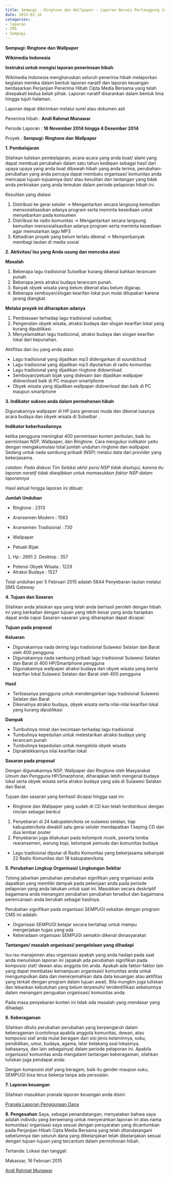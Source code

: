 ```yaml
---
title: Sempugi - Ringtone dan Wallpaper - Laporan Narasi Pertanggung Jawaban Hibah Termin II
date: 2015-02-16
categories:
- laporan
- CMS
- Sempugi
---
```


**Sempugi: Ringtone dan Wallpaper**

**Wikimedia Indonesia**

**Instruksi untuk mengisi laporan penerimaan hibah**

  Wikimedia Indonesia mengharuskan seluruh penerima hibah melaporkan kegiatan mereka dalam bentuk laporan naratif dan laporan keuangan berdasarkan Perjanjian Penerima Hibah Cipta Media Bersama yang telah disepakati kedua belah pihak. Laporan naratif disarankan dalam bentuk lima hingga tujuh halaman.

  Laporan dapat dikirimkan melalui surel atau dokumen asli

Penerima hibah	:	**Andi Rahmat Munawar**

Periode Laporan	:	**16 November 2014 hingga 4 Desember 2014**

Proyek	        :	**Sempugi: Ringtone dan Wallpaper** 

**1. Pembelajaran**

Silahkan tuliskan pembelajaran, acara-acara yang anda buat/ alami yang dapat membuat perubahan dalam satu tahun kedepan sebagai hasil dari upaya upaya yang anda buat dibawah hibah yang anda terima, perubahan-perubahan yang anda percaya dapat membatu organisasi/ komunitas anda mencapai tujuan-tujuannya dan/ atau kesulitan dan tantangan yang tidak anda perkirakan yang anda temukan dalam periode pelaporan hibah ini.

Kesulitan yang diatasi
1. Distribusi ke gerai seluler → Mengantarkan secara langsung kemudian mensosialisasikan adanya program serta meminta kesediaan untuk menyebarkan pada konsumen
2. Distribusi ke radio komunitas → Mengantarkan secara langsung kemudian mensosialisasikan adanya program serta meminta kesediaan agar memutarkan lagu MP3
3. Kehadiran proyek yang belum terlalu dikenal → Memperbanyak membagi tautan di media sosial

**2. Aktivitas/ Isu yang Anda usung dan mencoba atasi**

 **Masalah**

 1. Beberapa lagu tradisional Sulselbar kurang dikenal bahkan terancam punah.
 2. Beberapa jenis atraksi budaya terancam punah.
 3. Banyak obyek wisata yang belum dikenal atau belum digarap.
 4. Beberapa semboyan/slogan kearifan lokal pun mulai dilupakan karena jarang diangkat.

**Melalui proyek ini diharapkan adanya**
 
 1. Pembiasaan terhadap lagu tradisional sulselbar,
 2. Pengenalan obyek wisata, atraksi budaya dan slogan kearifan lokal yang kurang dipublikasi.
 3. Menyelamatkan lagu tradisional, atraksi budaya dan slogan kearifan lokal dari kepunahan.

Aktifitas dan isu yang anda atasi:

* Lagu tradisional yang dijadikan mp3 didengarkan di soundcloud
* Lagu tradisional yang dijadikan mp3 diputarkan di radio komunitas
* Lagu tradisional yang dijadikan ringtone didownload
* Semboyan/petuah bijak yang didesain dan dijadikan wallpaper didownload baik di PC maupun smartphone
* Obyek wisata yang dijadikan wallpaper didownload dan baik di PC maupun smartphone

**3. Indikator sukses anda dalam permohonan hibah**

Digunakannya wallpaper di HP para generasi muda dan dikenal luasnya acara budaya dan obyek wisata di Sulselbar .

**Indikator keberhasilannya** 

ketika pengguna meningkat 400 permintaan konten perbulan, baik itu permintaan NSP, Wallpaper, dan Ringtone. Cara mengukur indikator yaitu dengan mengakumulasi total jumlah unduhan ringtone dan wallpaper. Sedang untuk nada sambung pribadi (NSP) melalui data dari provider yang bekerjasama.

*catatan: Pada diskusi Tim Seleksi akhir porsi NSP tidak disetujui, karena itu laporan naratif tidak diwajibkan untuk memasukkan faktor NSP dalam laporannya*

Hasil aktual hingga laporan ini dibuat:

**Jumlah Unduhan**

* Ringtone : 2313
 * Aransemen Modern : 1583
 * Aransemen Tradisional : 730

* Wallpaper
 * Petuah Bijak
  1. Hp : 2661
  2 .Desktop : 357
 * Potensi Obyek Wisata : 1229
 * Atraksi Budaya : 1527
 
Total unduhan per 5 Februari 2015 adalah 5844 Penyebaran tautan melalui SMS Gateway

**4. Tujuan dan Sasaran**

Silahkan anda jelaskan apa yang telah anda berhasil peroleh dengan hibah ini yang berkaitan dengan tujuan yang lebih besar yang anda harapkan dapat anda capai Sasaran-sasaran yang diharapkan dapat dicapai:

**Tujuan pada proposal**

**Keluaran**

* Digunakannya nada dering lagu tradisional Sulawesi Selatan dan Barat oleh 400 pengguna
* Digunakannya nada sambung pribadi lagu tradisional Sulawesi Selatan dan Barat di 400 HP/Smartphone pengguna
* Digunakannya wallpaper atraksi budaya dan obyek wisata yang berisi kearifan lokal Sulawesi Selatan dan Barat oleh 400 pengguna

**Hasil**

* Terbiasanya pengguna untuk mendengarkan lagu tradisional Sulawesi Selatan dan Barat
* Dikenalnya atraksi budaya, obyek wisata serta nilai-nilai kearifan lokal yang kurang dipublikasi

**Dampak**

* Tumbuhnya minat dan kecintaan terhadap lagu tradisional
* Tumbuhnya kepedulian untuk melestarikan atraksi budaya yang terancam punah
* Tumbuhnya kepedulian untuk mengelola obyek wisata
* Dipraktekkannya nilai kearifan lokal

**Sasaran pada proposal**

Dengan digunakannya NSP, Wallpaper dan Ringtone oleh Masyarakat Umum dan Pengguna HP/Smarphone, diharapkan lebih mengenal budaya lokal serta obyek wisata serta atraksi budaya yang ada di Sulawesi Selatan dan Barat.

Tujuan dan sasaran yang berhasil dicapai hingga saat ini:

* Ringtone dan Wallpaper yang sudah di CD kan telah terdistribusi dengan rincian sebagai berikut
 1. Penyebaran di 24 kabupaten/kota se sulawesi selatan, tiap kabupaten/kota diwakili satu gerai seluler mendapatkan 1 keping CD dan dua lembar poster
 2. Penyebaran juga dilakukan pada kelompok musik, peserta lomba rearansemen, warung kopi, kelompok pemuda dan komunitas budaya

* Lagu tradisional diputar di Radio Komunitas yang bekerjasama sebanyak 22 Radio Komunitas dari 18 kabupaten/kota.

**5. Perubahan Lingkup Organisasi/ Lingkungan Sekitar**

Tolong jabarkan perubahan perubahan signifikan yang organisasi anda dapatkan yang memiliki dampak pada pekerjaan anda pada periode pelaporan yang anda lakukan untuk saat ini. Masukkan secara deskriptif bagaimana anda menangani perubahan perubahan tersebut dan bagaimana perencanaan anda berubah sebagai hasilnya.

Perubahan signifikan pada organisasi SEMPUGI sekaitan dengan program CMS ini adalah:
* Organisasi SEMPUGI belajar secara bertahap untuk mampu mengerjakan tugas yang ada
* Keberadaan organisasi SEMPUGI semakin dikenal dimasyarakat

**Tantangan/ masalah organisasi/ pengelolaan yang dihadapi**

Isu-isu manajemen atau organisasi apakah yang anda hadapi pada saat anda menuliskan laporan ini (apakah ada perubahan signifikan pada komposisi staf/ dewan atau anggota tim anda. Apakah ada faktor-faktor lain yang dapat membatasi kemampuan organisasi/ komunitas anda untuk mengumpulkan data dan menerjemahkan data data keuangan atau aktifitas yang terkait dengan program dalam tujuan awal). Bila mungkin juga tuliskan dan tekankan kebutuhan yang belum terpenuhi/ teridentifikasi sebelumnya dalam menangani penguatan organisasi/ komunitas anda:

Pada masa penyebaran konten ini tidak ada masalah yang mendasar yang dihadapi.

**6. Keberagaman**

Silahkan ditulis perubahan perubahan yang berpengaruh dalam keberagaman (contohnya apabila anggota komunitas, dewan, atau komposisi staf anda mulai beragam dari sisi jenis kelaminnya, suku, pendidikan, umur, budaya, agama, latar belakang asal lokasinya, bahasanya, dan lain sebagainya) dalam periode pelaporan ini. Apabila organisasi/ komunitas anda mengalami tantangan keberagaman, silahkan tuliskan juga pendapat anda:

Dengan komposisi staf yang beragam, baik itu gender maupun suku, SEMPUGI bisa terus bekerja tanpa ada persoalan.

**7. Laporan keuangan**

  Silahkan masukkan pranala laporan keuangan anda disini:

[Pranala Laporan Penggunaan Dana](http://wiki.ciptamedia.org/wiki/Ringtone,_Wallpaper,_NSP/Laporan_Penggunaan_Dana)

**8. Pengesahan**
Saya, sebagai penandatangan, menyatakan bahwa saya adalah individu yang berwenang untuk menyerahkan laporan ini atas nama komunitas/ organisasi saya sesuai dengan persyaratan yang dicantumkan pada Perjanjian Hibah Cipta Media Bersama yang telah ditandatangani sebelumnya dan seluruh dana yang dibelanjakan telah dibelanjakan sesuai dengan tujuan-tujuan yang tercantum dalam permohonan hibah.

Tertanda: Lokasi dan tanggal:

Makassar, 16 Februari 2015




[Andi Rahmat Munawar](http://wiki.ciptamedia.org/wiki/Andi_Rahmat_Munawar)
